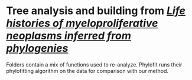 # Tree analysis and building from [*Life histories of myeloproliferative neoplasms inferred from phylogenies*](https://www.nature.com/articles/s41586-021-04312-6)

Folders contain a mix of functions used to re-analyze. Phylofit runs their phylofitting algorithm on the data for comparison with our method.
